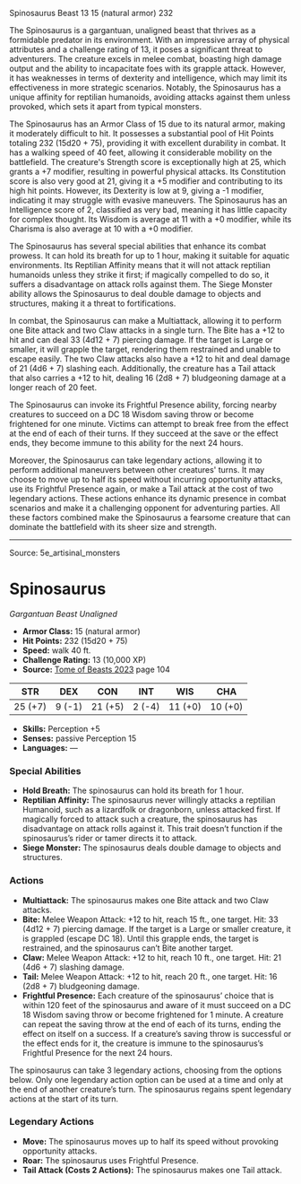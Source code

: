 <MonsterName/>Spinosaurus</MonsterName>
<CreatureType/>Beast</CreatureType>
<CR/>13</CR>
<AC/>15 (natural armor)</AC>
<HP/>232</HP>
<summary>The Spinosaurus is a gargantuan, unaligned beast that thrives as a formidable predator in its environment. With an impressive array of physical attributes and a challenge rating of 13, it poses a significant threat to adventurers. The creature excels in melee combat, boasting high damage output and the ability to incapacitate foes with its grapple attack. However, it has weaknesses in terms of dexterity and intelligence, which may limit its effectiveness in more strategic scenarios. Notably, the Spinosaurus has a unique affinity for reptilian humanoids, avoiding attacks against them unless provoked, which sets it apart from typical monsters.</summary>

<detail>

The Spinosaurus has an Armor Class of 15 due to its natural armor, making it moderately difficult to hit. It possesses a substantial pool of Hit Points totaling 232 (15d20 + 75), providing it with excellent durability in combat. It has a walking speed of 40 feet, allowing it considerable mobility on the battlefield. The creature's Strength score is exceptionally high at 25, which grants a +7 modifier, resulting in powerful physical attacks. Its Constitution score is also very good at 21, giving it a +5 modifier and contributing to its high hit points. However, its Dexterity is low at 9, giving a -1 modifier, indicating it may struggle with evasive maneuvers. The Spinosaurus has an Intelligence score of 2, classified as very bad, meaning it has little capacity for complex thought. Its Wisdom is average at 11 with a +0 modifier, while its Charisma is also average at 10 with a +0 modifier.

The Spinosaurus has several special abilities that enhance its combat prowess. It can hold its breath for up to 1 hour, making it suitable for aquatic environments. Its Reptilian Affinity means that it will not attack reptilian humanoids unless they strike it first; if magically compelled to do so, it suffers a disadvantage on attack rolls against them. The Siege Monster ability allows the Spinosaurus to deal double damage to objects and structures, making it a threat to fortifications.

In combat, the Spinosaurus can make a Multiattack, allowing it to perform one Bite attack and two Claw attacks in a single turn. The Bite has a +12 to hit and can deal 33 (4d12 + 7) piercing damage. If the target is Large or smaller, it will grapple the target, rendering them restrained and unable to escape easily. The two Claw attacks also have a +12 to hit and deal damage of 21 (4d6 + 7) slashing each. Additionally, the creature has a Tail attack that also carries a +12 to hit, dealing 16 (2d8 + 7) bludgeoning damage at a longer reach of 20 feet. 

The Spinosaurus can invoke its Frightful Presence ability, forcing nearby creatures to succeed on a DC 18 Wisdom saving throw or become frightened for one minute. Victims can attempt to break free from the effect at the end of each of their turns. If they succeed at the save or the effect ends, they become immune to this ability for the next 24 hours.

Moreover, the Spinosaurus can take legendary actions, allowing it to perform additional maneuvers between other creatures' turns. It may choose to move up to half its speed without incurring opportunity attacks, use its Frightful Presence again, or make a Tail attack at the cost of two legendary actions. These actions enhance its dynamic presence in combat scenarios and make it a challenging opponent for adventuring parties. All these factors combined make the Spinosaurus a fearsome creature that can dominate the battlefield with its sheer size and strength.</detail>



---

Source: 5e_artisinal_monsters

# Spinosaurus

*Gargantuan* *Beast* *Unaligned*

- **Armor Class:** 15 (natural armor)
- **Hit Points:** 232 (15d20 + 75)
- **Speed:** walk 40 ft.
- **Challenge Rating:** 13 (10,000 XP)
- **Source:** [Tome of Beasts 2023](https://koboldpress.com/kpstore/product/tome-of-beasts-1-2023-edition/) page 104

| STR | DEX | CON | INT | WIS | CHA |
| --- | --- | --- | --- | --- | --- |
| 25 (+7) | 9 (-1) | 21 (+5) | 2 (-4) | 11 (+0) | 10 (+0) |

- **Skills:** Perception +5
- **Senses:** passive Perception 15
- **Languages:** —

### Special Abilities

- **Hold Breath:** The spinosaurus can hold its breath for 1 hour.
- **Reptilian Affinity:** The spinosaurus never willingly attacks a reptilian Humanoid, such as a lizardfolk or dragonborn, unless attacked first. If magically forced to attack such a creature, the spinosaurus has disadvantage on attack rolls against it. This trait doesn’t function if the spinosaurus’s rider or tamer directs it to attack.
- **Siege Monster:** The spinosaurus deals double damage to objects and structures.

### Actions

- **Multiattack:** The spinosaurus makes one Bite attack and two Claw attacks.
- **Bite:** Melee Weapon Attack: +12 to hit, reach 15 ft., one target. Hit: 33 (4d12 + 7) piercing damage. If the target is a Large or smaller creature, it is grappled (escape DC 18). Until this grapple ends, the target is restrained, and the spinosaurus can’t Bite another target.
- **Claw:** Melee Weapon Attack: +12 to hit, reach 10 ft., one target. Hit: 21 (4d6 + 7) slashing damage.
- **Tail:** Melee Weapon Attack: +12 to hit, reach 20 ft., one target. Hit: 16 (2d8 + 7) bludgeoning damage.
- **Frightful Presence:** Each creature of the spinosaurus’ choice that is within 120 feet of the spinosaurus and aware of it must succeed on a DC 18 Wisdom saving throw or become frightened for 1 minute. A creature can repeat the saving throw at the end of each of its turns, ending the effect on itself on a success. If a creature’s saving throw is successful or the effect ends for it, the creature is immune to the spinosaurus’s Frightful Presence for the next 24 hours.

The spinosaurus can take 3 legendary actions, choosing from the options below. Only one legendary action option can be used at a time and only at the end of another creature’s turn. The spinosaurus regains spent legendary actions at the start of its turn.

### Legendary Actions

- **Move:** The spinosaurus moves up to half its speed without provoking opportunity attacks.
- **Roar:** The spinosaurus uses Frightful Presence.
- **Tail Attack (Costs 2 Actions):** The spinosaurus makes one Tail attack.



